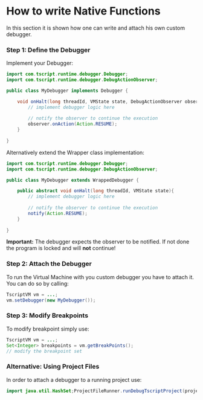 
# How to write Native Functions

In this section it is shown how one can write and attach his own custom debugger.

### Step 1: Define the Debugger

Implement your Debugger:
```java
import com.tscript.runtime.debugger.Debugger;
import com.tscript.runtime.debugger.DebugActionObserver;

public class MyDebugger implements Debugger {

    void onHalt(long threadId, VMState state, DebugActionObserver observer){
        // implement debugger logic here
        
        // notify the observer to continue the execution
        observer.onAction(Action.RESUME);
    }
    
}
```

Alternatively extend the Wrapper class implementation:
```java
import com.tscript.runtime.debugger.Debugger;
import com.tscript.runtime.debugger.DebugActionObserver;

public class MyDebugger extends WrappedDebugger {

    public abstract void onHalt(long threadId, VMState state){
        // implement debugger logic here
        
        // notify the observer to continue the execution
        notify(Action.RESUME);
    }
    
}
```

<b>Important:</b> The debugger expects the observer to be notified.
If not done the program is locked and will <b>not</b> continue!


### Step 2: Attach the Debugger

To run the Virtual Machine with you custom debugger you have to attach it.
You can do so by calling:
```java
TscriptVM vm = ...;
vm.setDebugger(new MyDebugger());
```


### Step 3: Modify Breakpoints

To modify breakpoint simply use:

```java
TscriptVM vm = ...;
Set<Integer> breakpoints = vm.getBreakPoints();
// modify the breakpoint set
```


### Alternative: Using Project Files

In order to attach a debugger to a running project use:
```java
import java.util.HashSet;ProjectFileRunner.runDebugTscriptProject(projectFile, new MyDebugger(), new HashSet<>());
```